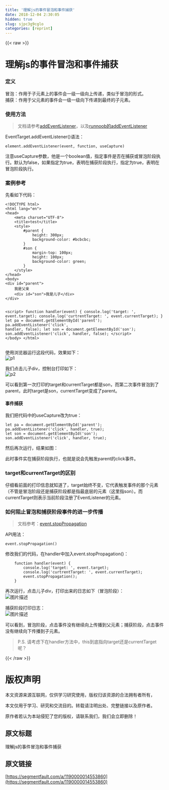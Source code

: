 ```yaml
---
title: '理解js的事件冒泡和事件捕获' 
date: 2018-12-04 2:30:05
hidden: true
slug: sjpc3g9cglo
categories: [reprint]
---
```


{{< raw >}}

                    
<h1>理解js的事件冒泡和事件捕获</h1>
<h3>定义</h3>
<p>冒泡：作用于子元素上的事件会一级一级向上传递，类似于冒泡的形式。<br>捕获：作用于父元素的事件会一级一级向下传递到最终的子元素。</p>
<h3>使用方法</h3>
<blockquote>文档请参考<a href="https://developer.mozilla.org/zh-CN/docs/Web/API/EventTarget/addEventListener" rel="nofollow noreferrer">addEventListener</a>，以及<a href="http://www.runoob.com/jsref/met-element-addeventlistener.html" rel="nofollow noreferrer">runnoob的addEventListener</a>
</blockquote>
<p>EventTarget.addEventListener()语法：</p>
<pre><code>element.addEventListener(event, function, useCapture)</code></pre>
<p>注意useCapture参数，他是一个boolean值，指定事件是否在捕获或冒泡阶段执行。默认为false，如果指定为true，表明在捕获阶段执行，指定为true，表明在冒泡阶段执行。</p>
<h3>案例参考</h3>
<p>先看如下代码：</p>
<pre><code>&lt;!DOCTYPE html&gt;
&lt;html lang="en"&gt;
&lt;head&gt;
    &lt;meta charset="UTF-8"&gt;
    &lt;title&gt;test&lt;/title&gt;
    &lt;style&gt;
        #parent {
            height: 300px;
            background-color: #bcbcbc;
        }
        #son {
            margin-top: 100px;
            height: 100px;
            background-color: green;
        }
    &lt;/style&gt;
&lt;/head&gt;
&lt;body&gt;
&lt;div id="parent"&gt;
    我是父亲
    &lt;div id="son"&gt;我是儿子&lt;/div&gt;
&lt;/div&gt;

&lt;script&gt;
    function handler(event) {
        console.log('target: ', event.target);
        console.log('curtrentTarget: ', event.currentTarget);
    }
    let pa = document.getElementById('parent');
    pa.addEventListener('click', handler, false);
    let son = document.getElementById('son');
    son.addEventListener('click', handler, false);
&lt;/script&gt;
&lt;/body&gt;
&lt;/html&gt;</code></pre>
<p>使用浏览器运行这段代码，效果如下：<br><span class="img-wrap"><img data-src="/img/remote/1460000014553865?w=523&amp;h=305" src="https://static.alili.tech/img/remote/1460000014553865?w=523&amp;h=305" alt="p1" title="p1"></span></p>
<p>我们点击儿子div，控制台打印如下：<br><span class="img-wrap"><img data-src="/img/remote/1460000014553866?w=389&amp;h=178" src="https://static.alili.tech/img/remote/1460000014553866?w=389&amp;h=178" alt="p2" title="p2"></span></p>
<p>可以看到第一次打印的target和currentTarget都是son，而第二次事件冒泡到了parent，此时target是son，currentTarget变成了parent。</p>
<h4>事件捕获</h4>
<p>我们把代码中的useCapture改为true：</p>
<pre><code>let pa = document.getElementById('parent');
pa.addEventListener('click', handler, true);
let son = document.getElementById('son');
son.addEventListener('click', handler, true);</code></pre>
<p>然后再次运行，结果如图：<br><span class="img-wrap"><img data-src="/img/remote/1460000014553867?w=365&amp;h=191" src="https://static.alili.tech/img/remote/1460000014553867?w=365&amp;h=191" alt="" title=""></span></p>
<p>此时事件实在捕获阶段执行，也就是说会先触发parent的click事件。</p>
<h3>target和currentTarget的区别</h3>
<p>仔细看前面的打印信息就知道了，target始终不变，它代表触发事件的那个元素（不管是冒泡阶段还是捕获阶段都是指最底层的元素（这里指son）。而currentTarget则表示当前阶段注册了EventListener的元素。</p>
<h3>如何阻止冒泡和捕获阶段事件的进一步传播</h3>
<blockquote>文档参考：<a href="https://developer.mozilla.org/zh-CN/docs/Web/API/Event/stopPropagation" rel="nofollow noreferrer">event.stopPropagation</a>
</blockquote>
<p>API用法：</p>
<pre><code>event.stopPropagation()</code></pre>
<p>修改我们的代码，在handler中加入event.stopPropagation()：</p>
<pre><code>    function handler(event) {
        console.log('target: ', event.target);
        console.log('curtrentTarget: ', event.currentTarget);
        event.stopPropagation();
    }</code></pre>
<p>再次运行，点击儿子div，打印出来的日志如下（冒泡阶段）：<br><span class="img-wrap"><img data-src="/img/bV9luI?w=375&amp;h=120" src="https://static.alili.tech/img/bV9luI?w=375&amp;h=120" alt="图片描述" title="图片描述"></span></p>
<p>捕获阶段打印日志：<br><span class="img-wrap"><img data-src="/img/bV9lzU?w=357&amp;h=152" src="https://static.alili.tech/img/bV9lzU?w=357&amp;h=152" alt="图片描述" title="图片描述"></span></p>
<p>可以看到，冒泡阶段，点击事件没有继续向上传播到父元素；捕获阶段，点击事件没有继续向下传播到子元素。</p>
<blockquote>P.S. 请考虑下在handler方法中，this到底指向target还是currentTarget呢？</blockquote>

                
{{< /raw >}}

# 版权声明
本文资源来源互联网，仅供学习研究使用，版权归该资源的合法拥有者所有，

本文仅用于学习、研究和交流目的。转载请注明出处、完整链接以及原作者。

原作者若认为本站侵犯了您的版权，请联系我们，我们会立即删除！

## 原文标题
理解js的事件冒泡和事件捕获

## 原文链接
[https://segmentfault.com/a/1190000014553860](https://segmentfault.com/a/1190000014553860)

